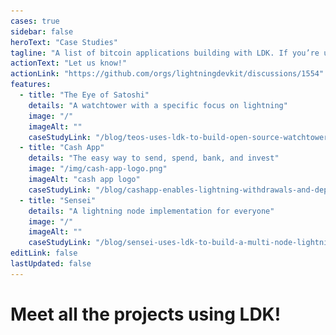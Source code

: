 ```yaml
---
cases: true
sidebar: false
heroText: "Case Studies"
tagline: "A list of bitcoin applications building with LDK. If you’re using LDK we’d love to hear about your experience!"
actionText: "Let us know!"
actionLink: "https://github.com/orgs/lightningdevkit/discussions/1554"
features:
  - title: "The Eye of Satoshi"
    details: "A watchtower with a specific focus on lightning"
    image: "/"
    imageAlt: ""
    caseStudyLink: "/blog/teos-uses-ldk-to-build-open-source-watchtower/"
  - title: "Cash App"
    details: "The easy way to send, spend, bank, and invest"
    image: "/img/cash-app-logo.png"
    imageAlt: "cash app logo"
    caseStudyLink: "/blog/cashapp-enables-lightning-withdrawals-and-deposits-using-ldk/"
  - title: "Sensei"
    details: "A lightning node implementation for everyone"
    image: "/"
    imageAlt: ""
    caseStudyLink: "/blog/sensei-uses-ldk-to-build-a-multi-node-lightning-server-application/"
editLink: false
lastUpdated: false
---
```


<h1 class="more-cases-heading">
   Meet all the projects using LDK!
</h1>

<CodeSwitcher :languages="{noncustodial:'Non-Custodial Wallets', custodial:'Custodial Wallets', infra:'Non-Custodial Infrastructure', router:'LN Routers', lsp:'LSPs', experiments:'Experiments', education: 'Educational Apps'}">
  <template v-slot:noncustodial>
    <div class="case-studies">
   <div class="case-study-item">
    <img src="./assets/portico.png" />
    <h3><a href="https://porticoexchange.github.io/porticoexchangev2.github.io/" target="_blank">Portico</a></h3>
    <p>Portico is a DEX that enables people to swap between bitcoin layers and sidechains</p>
    </div>
    <div class="case-study-item">
    <img src="./assets/portico.png" />
    <h3><a href="https://porticoexchange.github.io/porticoexchangev2.github.io/" target="_blank">Portico</a></h3>
    <p>Portico is a DEX that enables people to swap between bitcoin layers and sidechains</p>
    </div>
    <div class="case-study-item">
    <img src="./assets/portico.png" />
    <h3><a href="https://porticoexchange.github.io/porticoexchangev2.github.io/" target="_blank">Portico</a></h3>
    <p>Portico is a DEX that enables people to swap between bitcoin layers and sidechains</p>
    </div>
    </div>
  </template>

  <template v-slot:custodial>

   <h1>
   Custodial
   </h1>

  </template>

  <template v-slot:infra>

   <h1>
   Infra
  </h1>

  </template>

  <template v-slot:router>

   <h1>
   Router
  </h1>

  </template>

  <template v-slot:lsp>

   <h1>
   LSP
  </h1>

  </template>

  <template v-slot:experiments>

   <h1>
   Experiments
  </h1>

  </template>

  <template v-slot:education>

  <h1>
  Education
  </h1>

  </template>

</CodeSwitcher>
